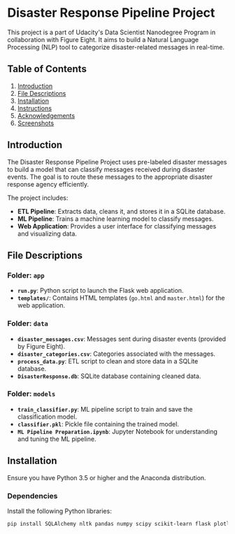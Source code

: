 # Disaster Response Pipeline Project

This project is a part of Udacity's Data Scientist Nanodegree Program in collaboration with Figure Eight. It aims to build a Natural Language Processing (NLP) tool to categorize disaster-related messages in real-time.

## Table of Contents

1. [Introduction](#introduction)
2. [File Descriptions](#file-descriptions)
3. [Installation](#installation)
4. [Instructions](#instructions)
5. [Acknowledgements](#acknowledgements)
6. [Screenshots](#screenshots)

## Introduction

The Disaster Response Pipeline Project uses pre-labeled disaster messages to build a model that can classify messages received during disaster events. The goal is to route these messages to the appropriate disaster response agency efficiently.

The project includes:
- **ETL Pipeline**: Extracts data, cleans it, and stores it in a SQLite database.
- **ML Pipeline**: Trains a machine learning model to classify messages.
- **Web Application**: Provides a user interface for classifying messages and visualizing data.

## File Descriptions

### Folder: `app`
- **`run.py`**: Python script to launch the Flask web application.
- **`templates/`**: Contains HTML templates (`go.html` and `master.html`) for the web application.

### Folder: `data`
- **`disaster_messages.csv`**: Messages sent during disaster events (provided by Figure Eight).
- **`disaster_categories.csv`**: Categories associated with the messages.
- **`process_data.py`**: ETL script to clean and store data in a SQLite database.
- **`DisasterResponse.db`**: SQLite database containing cleaned data.

### Folder: `models`
- **`train_classifier.py`**: ML pipeline script to train and save the classification model.
- **`classifier.pkl`**: Pickle file containing the trained model.
- **`ML Pipeline Preparation.ipynb`**: Jupyter Notebook for understanding and tuning the ML pipeline.

## Installation

Ensure you have Python 3.5 or higher and the Anaconda distribution.

### Dependencies

Install the following Python libraries:

```bash
pip install SQLAlchemy nltk pandas numpy scipy scikit-learn flask plotly
